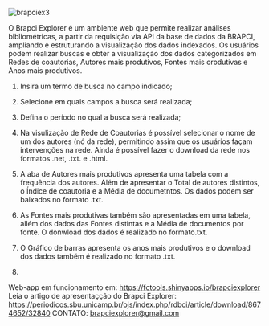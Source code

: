 ![brapciex3](https://github.com/FC-Tools/brapciexplorer/assets/145784596/a2f4d796-0499-4e30-b64a-42aad42b8031)

O Brapci Explorer é um ambiente web que permite realizar análises bibliométricas, a partir da requisição via API da base de dados da BRAPCI, ampliando e estruturando a visualização dos dados indexados. Os usuários podem realizar buscas e obter a visualização dos dados categorizados em Redes de coautorias, Autores mais produtivos, Fontes mais orodutivas e Anos mais produtivos.

1. Insira um termo de busca no campo indicado;
2. Selecione em quais campos a busca será realizada;
3. Defina o período no qual a busca será realizada;

4. Na visulização de Rede de Coautorias é possível selecionar o nome de um dos autores (nó da rede), permitindo assim que os usuários façam intervenções na rede. Ainda é possível fazer o download da rede nos formatos .net, .txt. e .html.

5. A aba de Autores mais produtivos apresenta uma tabela com a frequência dos autores. Além de apresentar o Total de autores distintos, o Índice de coautoria e a Média de documetntos. Os dados podem ser baixados no formato .txt.

6. As Fontes mais produtivas também são apresentadas em uma tabela, allém dos dados das Fontes distintas e a Média de documentos por fonte. O donwload dos dados é realizado no formato.txt.

7. O Gráfico de barras apresenta os anos mais produtivos e o download dos dados também é realizado no formato .txt.
8. 

Web-app em funcionamento em: https://fctools.shinyapps.io/brapciexplorer
Leia o artigo  de apresentaçção do Brapci Explorer: https://periodicos.sbu.unicamp.br/ojs/index.php/rdbci/article/download/8674652/32840
CONTATO: brapciexplorer@gmail.com

